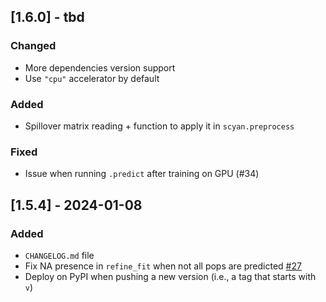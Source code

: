 ## [1.6.0] - tbd

### Changed
- More dependencies version support
- Use `"cpu"` accelerator by default

### Added
- Spillover matrix reading + function to apply it in `scyan.preprocess`

### Fixed
- Issue when running `.predict` after training on GPU (#34)

## [1.5.4] - 2024-01-08

### Added
- `CHANGELOG.md` file
- Fix NA presence in `refine_fit` when not all pops are predicted [#27](https://github.com/MICS-Lab/scyan/issues/27)
- Deploy on PyPI when pushing a new version (i.e., a tag that starts with `v`)
